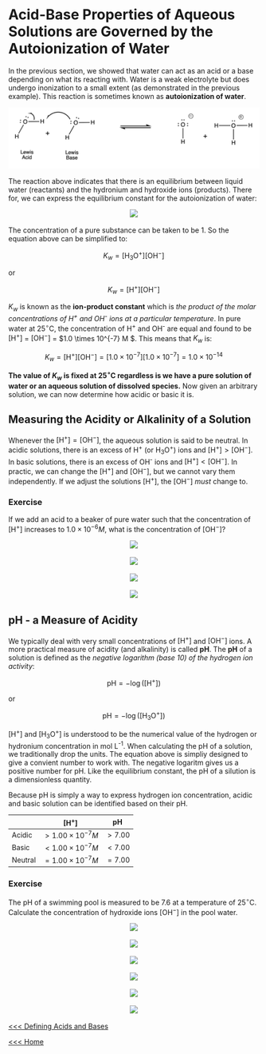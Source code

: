 # Acid-Base Properties of Aqueous Solutions are Governed by the Autoionization of Water

In the previous section, we showed that water can act as an acid or a base depending on what its reacting with. Water is a weak electrolyte but does undergo inonization to a small extent (as demonstrated in the previous example). This reaction is sometimes known as **autoionization of water**.

![H2O-auto](../Images/H2O-auto.png)

The reaction above indicates that there is an equilibrium between liquid water (reactants) and the hydronium and hydroxide ions (products). There for, we can express the equilibrium constant for the autoionization of water:

<p align='center'>
<img src="https://latex.codecogs.com/svg.image?\small&space;&space;K_{w}=\frac{[\text{H}_{3}\text{O}^{&plus;}][\text{OH}^{-}]}{[\text{H}_{2}\text{O}]^{2}}" />
</p>

The concentration of a pure substance can be taken to be 1. So the equation above can be simplified to:

$$ K_{w} = [\text{H}_{3}\text{O}^{+}][\text{OH}^{-}] $$

or

$$ K_{w} = [\text{H}^{+}][\text{OH}^{-}] $$

$K_{w}$ is known as the **ion-product constant** which is *the product of the molar concentrations of H<sup>+</sup> and OH<sup>-</sup> ions at a particular temperature*. In pure water at $25^{\circ}\text{C}$, the concentration of H<sup>+</sup> and OH<sup>-</sup> are equal and found to be $[\text{H}^{+}]$ = $[\text{OH}^{-}]$ = $1.0 \times 10^{-7} M $. This means that $K_{w}$ is:

$$ K_{w} = [\text{H}^{+}][\text{OH}^{-}] = [1.0 \times 10^{-7}][1.0 \times 10^{-7}] = 1.0 \times 10^{-14} $$

**The value of $K_{w}$ is fixed at $25^{\circ}\text{C}$ regardless is we have a pure solution of water or an aqueous solution of dissolved species.** Now given an arbitrary solution, we can now determine how acidic or basic it is.

## Measuring the Acidity or Alkalinity of a Solution

Whenever the $[\text{H}^{+}] = [\text{OH}^{-}]$, the aqueous solution is said to be neutral. In acidic solutions, there is an excess of H<sup>+</sup> (or H<sub>3</sub>O<sup>+</sup>) ions and $[\text{H}^{+}] > [\text{OH}^{-}]$. In basic solutions, there is an excess of OH<sup>-</sup> ions and $[\text{H}^{+}] < [\text{OH}^{-}]$. In practic, we can change the $[\text{H}^{+}]$ and $[\text{OH}^{-}]$, but we cannot vary them independently. If we adjust the solutions $[\text{H}^{+}]$, the $[\text{OH}^{-}]$ *must* change to.

### Exercise

If we add an acid to a beaker of pure water such that the concentration of $[\text{H}^{+}]$ increases to $1.0 \times 10^{-6} M$, what is the concentration of $[\text{OH}^{-}]$?

<p align='center'>
<img src="https://latex.codecogs.com/svg.image?\small&space;&space;K_{w}=\frac{[\text{H}_{3}\text{O}^{&plus;}][\text{OH}^{-}]}{[\text{H}_{2}\text{O}]^{2}}" />
</p>

<p align='center'>
<img src="https://latex.codecogs.com/svg.image?\small&space;\frac{K_{w}[\text{H}_{2}\text{O}]^{2}}{[\text{H}_{3}\text{O}^{&plus;}]}=[\text{OH}^{-}]" />
</p>

<p align='center'>
<img src="https://latex.codecogs.com/svg.image?\small&space;[\text{OH}^{-}]=\frac{1\times&space;10^{-14}[1.0&space;M]^{2}}{[1.0\times&space;10^{-6}M]}" />
</p>

<p align='center'>
<img src="https://latex.codecogs.com/svg.image?\small&space;[\text{OH}^{-}]=1\times&space;10^{-8}" />
</p>


## pH - a Measure of Acidity

We typically deal with very small concentrations of $[\text{H}^{+}]$ and $[\text{OH}^{-}]$ ions. A more practical measure of acidity (and alkalinity) is called **pH**. The **pH** of a solution is defined as the *negative logarithm (base 10) of the hydrogen ion activity*:

$$ \text{pH} = -\log([\text{H}^{+}]) $$

or 

$$ \text{pH} = -\log([\text{H}_{3}\text{O}^{+}]) $$

\[H<sup>+</sup>\] and \[H<sub>3</sub>O<sup>+</sup>\] is understood to be the numerical value of the hydrogen or hydronium concentration in mol L<sup>-1</sup>. When calculating the pH of a solution, we traditionally drop the units. The equation above is simpliy designed to give a convient number to work with. The negative logaritm gives us a positive number for pH. Like the equilibrium constant, the pH of a silution is a dimensionless quantity. 

Because pH is simply a way to express hydrogen ion concentration, acidic and basic solution can be identified based on their pH.

| | \[H<sup>+</sup>\] | pH |
| --- | --- | --- |
| Acidic | $> 1.00 \times 10^{-7} M$ | $> 7.00$ |
| Basic | $< 1.00 \times 10^{-7} M$ | $< 7.00$ |
| Neutral | $= 1.00 \times 10^{-7} M$ | $= 7.00$ |

### Exercise

The pH of a swimming pool is measured to be 7.6 at a temperature of $25^{\circ}\text{C}$. Calculate the concentration of hydroxide ions \[OH<sup>−</sup>\] in the pool water.

<p align='center'>
<img src="https://latex.codecogs.com/svg.image?\small&space;[\text{OH}^{-}]=\frac{K_{w}}{[H^{&plus;}]}" />
</p>

<p align='center'>
<img src="https://latex.codecogs.com/svg.image?\small&space;\text{pH}=-\log[H^{&plus;}]" />
</p>

<p align='center'>
<img src="https://latex.codecogs.com/svg.image?\small&space;[H^{&plus;}]=10^{-\text{pH}}" />
</p>

<p align='center'>
<img src="https://latex.codecogs.com/svg.image?\small&space;[H^{&plus;}]=10^{-\text{pH}}" />
</p>

<p align='center'>
<img src="https://latex.codecogs.com/svg.image?\small&space;[\text{OH}^{-}]=\frac{1.0\times&space;10^{-14}}{1.0\times&space;10^{-\text{7.6}}}" />
</p>

<p align='center'>
<img src="https://latex.codecogs.com/svg.image?\small&space;[\text{OH}^{-}]=4.0\times&space;10^{-7}M" />
</p>

[<<< Defining Acids and Bases](./AB-Theory-comp.md)

[<<< Home](../README.md)